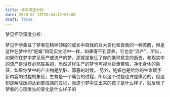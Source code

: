 ```yaml
---
title: 怀孕深度分析
date: 2020-02-15T20:54:12+08:00
draft: false
---
```


梦见怀孕深度分析:

梦见怀孕象征了梦者在精神领域的成长中自我的巨大变化和自我的一种苏醒，但是这种在梦中的“妊娠”和现实生活中一样，如果得不到营养，它也会“流产”，所以，如果你在梦中梦见死产或流产的梦，那就是象征了你的某种意念的逝去，和现实中的流产是没有必然联系的，当然这样生产的梦也可视为排泄苦恼、净化身体的象征，如果你梦中的产出物是肮脏、邪恶的时候。
另外，妊娠也是给你的生命赋予新内容的过程的象征，生育是一个痛苦的过程，所以这个过程也许是痛苦的，但这却是解除压抑达到更成熟的过程，而这个梦中生出来的孩子是什么样子，就反映了梦者的心理发生的变化是什么样子的